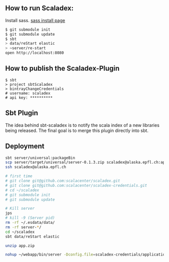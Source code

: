 ## How to run Scaladex:

Install sass. [sass install page](http://sass-lang.com/install)

```bash
$ git submodule init
$ git submodule update
$ sbt
> data/reStart elastic
> ~server/re-start
open http://localhost:8080
```

## How to publish the Scaladex-Plugin

``` 
$ sbt
> project sbtScaladex
> bintrayChangeCredentials
# username: scaladex
# api key: **********
```

## Sbt Plugin

The idea behind sbt-scaladex is to notify the scala index of a new libraries being released. The final goal is to merge this plugin directly into sbt.

## Deployment

```bash
sbt server/universal:packageBin
scp server/target/universal/server-0.1.3.zip scaladex@alaska.epfl.ch:app.zip
ssh scaladex@alaska.epfl.ch

# first time
# git clone git@github.com:scalacenter/scaladex.git
# git clone git@github.com:scalacenter/scaladex-credentials.git
# cd ~/scaladex
# git submodule init
# git submodule update

# Kill server
jps
# kill -9 (Server pid)
rm -rf ~/.esdata/data/
rm -rf server-*/
cd ~/scaladex
sbt data/reStart elastic

unzip app.zip

nohup ~/webapp/bin/server -Dconfig.file=scaladex-credentials/application.conf &
```